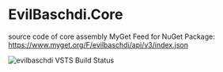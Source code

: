# EvilBaschdi.Core
source code of core assembly
MyGet Feed for NuGet Package: https://www.myget.org/F/evilbaschdi/api/v3/index.json

![evilbaschdi VSTS Build Status](https://evilbaschdi.visualstudio.com/_apis/public/build/definitions/44cd2440-bc60-4cdc-897f-07061cc46f9d/7/badge)
